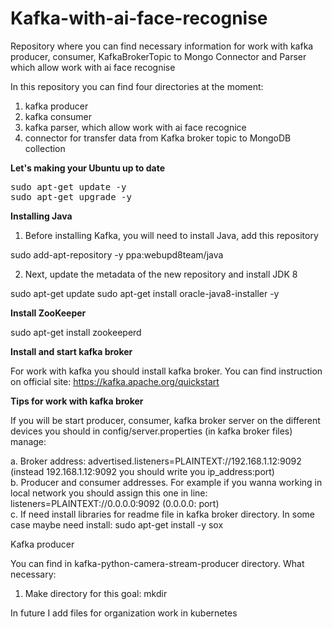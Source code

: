# Kafka-with-ai-face-recognise
Repository where you can find necessary information for work with kafka producer, consumer, KafkaBrokerTopic to Mongo Connector and Parser which allow work with ai face recognise

In this repository you can find four directories at the moment: 
1. kafka producer
2. kafka consumer
3. kafka parser, which allow work with ai face recognice
4. connector for transfer data from Kafka broker topic to MongoDB collection

<b>Let's making your Ubuntu up to date</b>

<pre>sudo apt-get update -y
sudo apt-get upgrade -y</pre>

<b>Installing Java</b>

1. Before installing Kafka, you will need to install Java, add this repository

sudo add-apt-repository -y ppa:webupd8team/java

2. Next, update the metadata of the new repository and install JDK 8

sudo apt-get update
sudo apt-get install oracle-java8-installer -y

<b>Install ZooKeeper</b>

sudo apt-get install zookeeperd

<b>Install and start kafka broker</b>

For work with kafka you should install kafka broker. You can find instruction on official site: https://kafka.apache.org/quickstart

<b>Tips for work with kafka broker</b>

If you will be start producer, consumer, kafka broker server on the different devices you should in config/server.properties (in kafka broker files) manage: 

a. Broker address: advertised.listeners=PLAINTEXT://192.168.1.12:9092 (instead 192.168.1.12:9092 you should write you ip_address:port)</br>
b. Producer and consumer addresses. For example if you wanna working in local network you should assign this one in line: listeners=PLAINTEXT://0.0.0.0:9092 (0.0.0.0: port)</br>
c. If need install libraries for readme file in kafka broker directory. In some case maybe need install: sudo apt-get install -y sox

Kafka producer

You can find in kafka-python-camera-stream-producer directory. What necessary:
1. Make directory for this goal:
mkdir 

In future I add files for organization work in kubernetes
